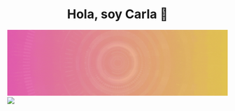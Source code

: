 <div align="center">
  <h1>Hola, soy Carla 👋</h1>
  <img src="https://github.com/carla-rossetti/carla-rossetti/blob/main/banner.gif">
</div>

<div>
  <img src="https://img.shields.io/youtube/channel/subscribers/UCjQlqSAT9UuGxoyH-y3Se4g">
</div>
